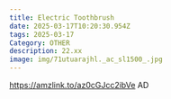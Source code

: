 ```yaml
---
title: Electric Toothbrush
date: 2025-03-17T10:20:30.954Z
tags: 2025-03-17
Category: OTHER
description: 22.xx
image: img/71utuarajhl._ac_sl1500_.jpg
---
```

https://amzlink.to/az0cGJcc2ibVe
AD